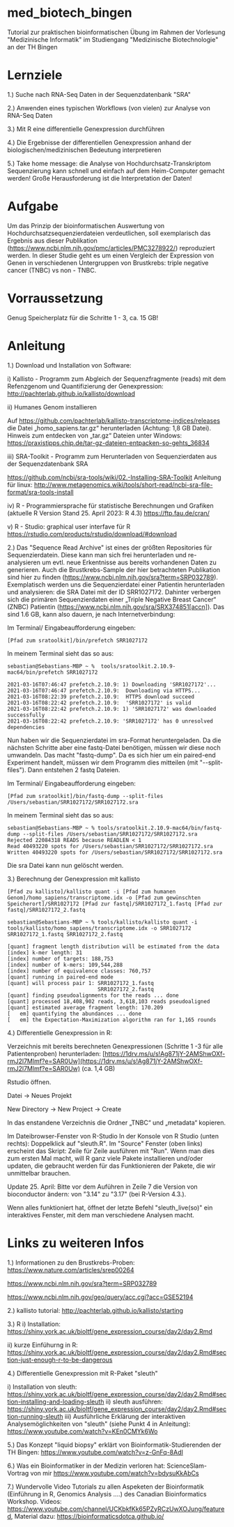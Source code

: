 # med_biotech_bingen
Tutorial zur praktischen bioinformatischen Übung im Rahmen der Vorlesung "Medizinische Informatik" im Studiengang "Medizinische Biotechnologie" an der TH Bingen

# Lernziele
1.) Suche nach RNA-Seq Daten in der Sequenzdatenbank "SRA"

2.) Anwenden eines typischen Workflows (von vielen) zur Analyse von RNA-Seq Daten

3.) Mit R eine differentielle Genexpression durchführen

4.) Die Ergebnisse der differentiellen Genexpression anhand der biologischen/medizinischen Bedeutung interpretieren

5.) Take home message: die Analyse von Hochdurchsatz-Transkriptom Sequenzierung kann schnell und einfach auf dem Heim-Computer gemacht werden! Große Herausforderung ist die Interpretation der Daten!

# Aufgabe

Um das Prinzip der bioinformatischen Auswertung von Hochdurchsatzsequenzierdateien verdeutlichen, soll exemplarisch das Ergebnis aus dieser Publikation (https://www.ncbi.nlm.nih.gov/pmc/articles/PMC3278922/) reproduziert werden.
In dieser Studie geht es um einen Vergleich der Expression von Genen in verschiedenen Untergruppen von Brustkrebs: triple negative cancer (TNBC) vs non - TNBC. 

# Vorraussetzung
Genug Speicherplatz für die Schritte 1 - 3, ca. 15 GB!


# Anleitung
1.) Download und Installation von Software:

i) Kallisto - Programm zum Abgleich der Sequenzfragmente (reads) mit dem Refenzgenom und Quantifizierung der Genexpression: http://pachterlab.github.io/kallisto/download


ii) Humanes Genom installieren

Auf https://github.com/pachterlab/kallisto-transcriptome-indices/releases die Datei „homo_sapiens.tar.gz“ herunterladen (Achtung: 1,8 GB Datei).
Hinweis zum entdecken von „tar.gz“ Dateien unter Windows: https://praxistipps.chip.de/tar-gz-dateien-entpacken-so-gehts_36834


iii) SRA-Toolkit - Programm zum Herunterladen von Sequenzierdaten aus der Sequenzdatenbank SRA

https://github.com/ncbi/sra-tools/wiki/02.-Installing-SRA-Toolkit
Anleitung für linux: http://www.metagenomics.wiki/tools/short-read/ncbi-sra-file-format/sra-tools-install

iv) R - Programmiersprache für statistische Berechnungen und Grafiken (aktuelle R Version Stand 25. April 2023: R 4.3)
https://ftp.fau.de/cran/

v) R - Studio: graphical user interfave für R
https://rstudio.com/products/rstudio/download/#download

2.) Das "Sequence Read Archive" ist eines der größten Repositories für Sequenzierdatein. Diese kann man sich frei herunterladen und re-analysieren um evtl. neue Erkentnisse aus bereits vorhandenen Daten zu generieren. Auch die Brustkrebs-Sample der hier betrachteten Publikation sind hier zu finden (https://www.ncbi.nlm.nih.gov/sra?term=SRP032789).  Exemplatisch werden uns die Sequenzierdatei einer Patientin herunterladen und analysieren: die SRA Datei mit der ID SRR1027172. Dahinter verbergen sich die primären Sequenzierdaten einer „Triple Negative Breast Cancer“ (ZNBC) Patientin (https://www.ncbi.nlm.nih.gov/sra/SRX374851[accn]). Das sind 1.6 GB, kann also dauern, je nach Internetverbindung:

Im Terminal/ Eingabeaufforderung eingeben:
```
[Pfad zum sratoolkit]/bin/prefetch SRR1027172
```
In meinem Terminal sieht das so aus:
```
sebastian@Sebastians-MBP ~ %  tools/sratoolkit.2.10.9-mac64/bin/prefetch SRR1027172    

2021-03-16T07:46:47 prefetch.2.10.9: 1) Downloading 'SRR1027172'...
2021-03-16T07:46:47 prefetch.2.10.9:  Downloading via HTTPS...
2021-03-16T08:22:39 prefetch.2.10.9:  HTTPS download succeed
2021-03-16T08:22:42 prefetch.2.10.9:  'SRR1027172' is valid
2021-03-16T08:22:42 prefetch.2.10.9: 1) 'SRR1027172' was downloaded successfully
2021-03-16T08:22:42 prefetch.2.10.9: 'SRR1027172' has 0 unresolved dependencies
```
Nun haben wir die Sequenzierdatei im sra-Format heruntergeladen. Da die nächsten Schritte aber eine fastq-Datei benötigen, müssen wir diese noch umwandeln. Das macht "fastq-dump". Da es sich hier um ein paired-end Experiment handelt, müssen wir dem Programm dies mitteilen (mit "--split-files"). Dann entstehen 2 fastq Dateien.

Im Terminal/ Eingabeaufforderung eingeben:
```
[Pfad zum sratoolkit]/bin/fastq-dump --split-files /Users/sebastian/SRR1027172/SRR1027172.sra
```
In meinem Terminal sieht das so aus:
```
sebastian@Sebastians-MBP ~ % tools/sratoolkit.2.10.9-mac64/bin/fastq-dump --split-files /Users/sebastian/SRR1027172/SRR1027172.sra
Rejected 22084318 READS because READLEN < 1
Read 40493220 spots for /Users/sebastian/SRR1027172/SRR1027172.sra
Written 40493220 spots for /Users/sebastian/SRR1027172/SRR1027172.sra
```
Die sra Datei kann nun gelöscht werden.

3.) Berechnung der Genexpression mit kallisto
```
[Pfad zu kallisto]/kallisto quant -i [Pfad zum humanen Genom]/homo_sapiens/transcriptome.idx -o [Pfad zum gewünschten Speicherort]/SRR1027172 [Pfad zur fastq]/SRR1027172_1.fastq [Pfad zur fastq]/SRR1027172_2.fastq 
```

```
sebastian@Sebastians-MBP ~ % tools/kallisto/kallisto quant -i tools/kallisto/homo_sapiens/transcriptome.idx -o SRR1027172 SRR1027172_1.fastq SRR1027172_2.fastq 

[quant] fragment length distribution will be estimated from the data
[index] k-mer length: 31
[index] number of targets: 188,753
[index] number of k-mers: 109,544,288
[index] number of equivalence classes: 760,757
[quant] running in paired-end mode
[quant] will process pair 1: SRR1027172_1.fastq
                             SRR1027172_2.fastq
[quant] finding pseudoalignments for the reads ... done
[quant] processed 18,408,902 reads, 3,618,103 reads pseudoaligned
[quant] estimated average fragment length: 170.209
[   em] quantifying the abundances ... done
[   em] the Expectation-Maximization algorithm ran for 1,165 rounds
```

4.) Differentielle Genexpression in R:

Verzeichnis mit bereits berechneten Genexpressionen (Schritte 1 -3 für alle Patientenproben) herunterladen: [https://1drv.ms/u/s!Ag871jY-2AMShwOXf-rmJ2l7Mlmf?e=SAR0Uw](https://1drv.ms/u/s!Ag871jY-2AMShwOXf-rmJ2l7Mlmf?e=SAR0Uw) (ca. 1,4 GB)

Rstudio öffnen. 

Datei -> Neues Projekt

New Directory -> New Project -> Create

In das enstandene Verzeichnis die Ordner „TNBC“ und „metadata“ kopieren.

Im Dateibrowser-Fenster von R-Studio In der Konsole von R Studio (unten rechts): Doppelklick auf "sleuth.R". Im "Source" Fenster (oben links) erscheint das Skript: Zeile für Zeile ausführen mit "Run". Wenn man dies zum ersten Mal macht, will R ganz viele Pakete installieren und/oder updaten, die gebraucht werden für das Funktionieren der Pakete, die wir unmittelbar brauchen.

Update 25. April: Bitte vor dem Auführen in Zeile 7 die Version von bioconductor ändern: von "3.14" zu "3.17" (bei R-Version 4.3.).

Wenn alles funktioniert hat, öffnet der letzte Befehl "sleuth_live(so)" ein interaktives Fenster, mit dem man verschiedene Analysen macht.

# Links zu weiteren Infos

1.) Informationen zu den Brustkrebs-Proben: 
https://www.nature.com/articles/srep00264

https://www.ncbi.nlm.nih.gov/sra?term=SRP032789

https://www.ncbi.nlm.nih.gov/geo/query/acc.cgi?acc=GSE52194


2.) kallisto tutorial: 
http://pachterlab.github.io/kallisto/starting

3.) R 
i) Installation: https://shiny.york.ac.uk/bioltf/gene_expression_course/day2/day2.Rmd

ii) kurze Einfühurng in R: https://shiny.york.ac.uk/bioltf/gene_expression_course/day2/day2.Rmd#section-just-enough-r-to-be-dangerous

4.) Differentielle Genexpression mit R-Paket "sleuth"

i) Installation von sleuth: https://shiny.york.ac.uk/bioltf/gene_expression_course/day2/day2.Rmd#section-installing-and-loading-sleuth
ii) sleuth ausführen: https://shiny.york.ac.uk/bioltf/gene_expression_course/day2/day2.Rmd#section-running-sleuth
iii) Ausführliche Erklärung der interaktiven Analysemöglichkeiten von "sleuth" (siehe Punkt 4 in Anleitung): https://www.youtube.com/watch?v=KEn0CMYk6Wo

5.) Das Konzept "liquid biopsy" erklärt von Bioinformatik-Studierenden der TH Bingen: https://www.youtube.com/watch?v=z-GnFq-8AdI

6.) Was ein Bioinformatiker in der Medizin verloren hat: ScienceSlam-Vortrag von mir https://www.youtube.com/watch?v=bdysuKkAbCs

7.) Wundervolle Video Tutorials zu allen Aspeketen der Bioinformatik (Einführung in R, Genomics Analysis ....) des Canadian Bioinformatics Workshop. Videos: https://www.youtube.com/channel/UCKbkfKk65PZyRCzUwXOJung/featured, Material dazu: https://bioinformaticsdotca.github.io/


